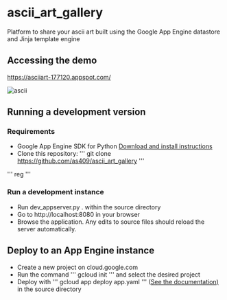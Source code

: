 # ascii_art_gallery
Platform to share your ascii art built using  the Google App Engine datastore and Jinja template engine

## Accessing the demo<br /> 
https://asciiart-177120.appspot.com/

![ascii](https://user-images.githubusercontent.com/17767383/29434455-af7d9cf2-8368-11e7-945c-edbc5439d2fe.png)

## Running a development version

### Requirements

- Google App Engine SDK for Python <a href="https://cloud.google.com/appengine/downloads#Google_App_Engine_SDK_for_Python">Download and install instructions</a>
- Clone this repository: ''' git clone https://github.com/as409/ascii_art_gallery '''
 
 ''' reg '''
 
### Run a development instance

- Run dev_appserver.py . within the source directory
- Go to http://localhost:8080 in your browser
- Browse the application. Any edits to source files should reload the server automatically.

## Deploy to an App Engine instance

- Create a new project on cloud.google.com
- Run the command ''' gcloud init ''' and select the desired project
- Deploy with ''' gcloud app deploy app.yaml ''' (<a href="https://cloud.google.com/sdk/gcloud/reference/app/deploy">See the documentation)</a> in the source directory

